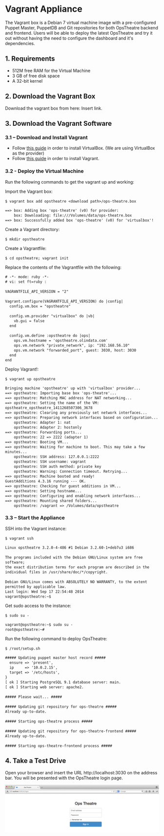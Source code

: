 # Vagrant Appliance #

The Vagrant box is a Debian 7 virtual machine image with a pre-configured Puppet Master, PuppetDB and Git repositories for both OpsTheatre backend and frontend. Users will be able to deploy the latest OpsTheatre and try it out without having the need to configure the dashboard and it's dependencies.

## 1. Requirements

* 512M free RAM for the Virtual Machine
* 3 GB of free disk space
* A 32-bit kernel

## 2. Download the Vagrant Box

Download the vagrant box from here: Insert link.

## 3. Download the Vagrant Software
### 3.1 – Download and Install Vagrant

* Follow [this guide](https://www.virtualbox.org/wiki/Downloads) in order to install VirtualBox. (We are using VirtualBox as the provider)
* Follow [this guide](http://www.vagrantup.com/downloads.html) in order to install Vagrant.

### 3.2 - Deploy the Virtual Machine

Run the following commands to get the vagrant up and working:

Import the Vagrant box:

  `$ vagrant box add opstheatre <download path>/ops-theatre.box`
    
    ==> box: Adding box 'ops-theatre' (v0) for provider:
        box: Downloading: file:///Volumes/data/ops-theatre.box
    ==> box: Successfully added box 'ops-theatre' (v0) for 'virtualbox'!
  
Create a Vagrant directory:

  `$ mkdir opstheatre`

Create a Vagrantfile:

  `$ cd opstheatre; vagrant init`

Replace the contents of the Vagrantfile with the following:

    # -*- mode: ruby -*-
    # vi: set ft=ruby :

    VAGRANTFILE_API_VERSION = "2"

    Vagrant.configure(VAGRANTFILE_API_VERSION) do |config|
      config.vm.box = "opstheatre"

      config.vm.provider "virtualbox" do |vb|
        vb.gui = false
      end

      config.vm.define :opstheatre do |ops|
        ops.vm.hostname = 'opstheatre.olindata.com'
        ops.vm.network "private_network", ip: "192.168.56.10"
        ops.vm.network "forwarded_port", guest: 3030, host: 3030
      end
    end

Deploy Vagrant!:

  `$ vagrant up opstheatre`
  
    Bringing machine 'opstheatre' up with 'virtualbox' provider...
    ==> opstheatre: Importing base box 'ops-theatre'...
    ==> opstheatre: Matching MAC address for NAT networking...
    ==> opstheatre: Setting the name of the VM: opstheatre_opstheatre_1411268507306_3678
    ==> opstheatre: Clearing any previously set network interfaces...
    ==> opstheatre: Preparing network interfaces based on configuration...
        opstheatre: Adapter 1: nat
        opstheatre: Adapter 2: hostonly
    ==> opstheatre: Forwarding ports...
        opstheatre: 22 => 2222 (adapter 1)
    ==> opstheatre: Booting VM...
    ==> opstheatre: Waiting for machine to boot. This may take a few minutes...
        opstheatre: SSH address: 127.0.0.1:2222
        opstheatre: SSH username: vagrant
        opstheatre: SSH auth method: private key
        opstheatre: Warning: Connection timeout. Retrying...
    ==> opstheatre: Machine booted and ready!
    GuestAdditions 4.3.16 running --- OK.
    ==> opstheatre: Checking for guest additions in VM...
    ==> opstheatre: Setting hostname...
    ==> opstheatre: Configuring and enabling network interfaces...
    ==> opstheatre: Mounting shared folders...
        opstheatre: /vagrant => /Volumes/data/opstheatre
        

### 3.3 – Start the Appliance

SSH into the Vagrant instance:

  `$ vagrant ssh`
  
    Linux opstheatre 3.2.0-4-486 #1 Debian 3.2.60-1+deb7u3 i686

    The programs included with the Debian GNU/Linux system are free software;
    the exact distribution terms for each program are described in the
    individual files in /usr/share/doc/*/copyright.

    Debian GNU/Linux comes with ABSOLUTELY NO WARRANTY, to the extent
    permitted by applicable law.
    Last login: Wed Sep 17 22:54:48 2014
    vagrant@opstheatre:~$
    

Get sudo access to the instance:

  `$ sudo su -`
  
    vagrant@opstheatre:~$ sudo su -
    root@opstheatre:~#    

Run the following command to deploy OpsTheatre:

`$ /root/setup.sh`

    ##### Updating puppet master host record #####
      ensure => 'present',
      ip     => '10.0.2.15',
      target => '/etc/hosts',
    }
    [ ok ] Starting PostgreSQL 9.1 database server: main.
    [ ok ] Starting web server: apache2.

    ##### Please wait... #####

    ##### Updating git repository for ops-theatre #####
    Already up-to-date.
    
    ##### Starting ops-theatre process #####
    
    ##### Updating git repository for ops-theatre-frontend #####
    Already up-to-date.
    
    ##### Starting ops-theatre-frontend process #####


## 4. Take a Test Drive

Open your browser and insert the URL http://localhost:3030 on the address bar. You will be presented with the OpsTheatre login page.

![](images/login-page.png)
